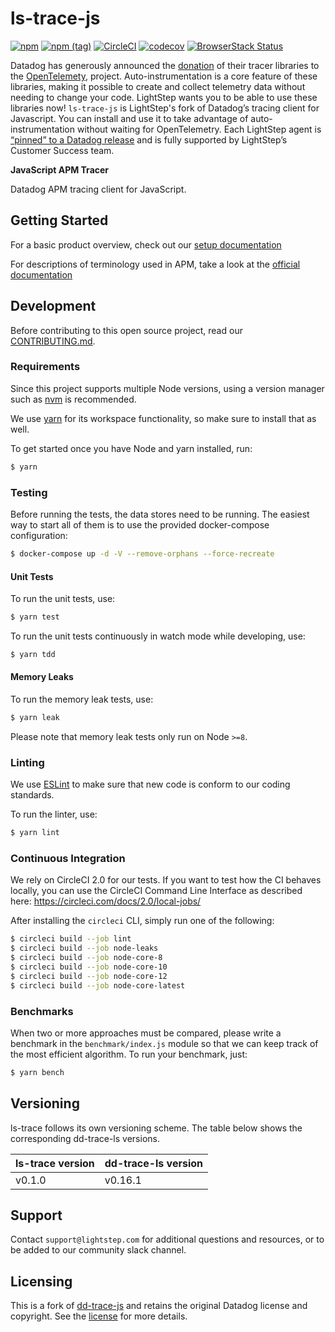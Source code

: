 # ls-trace-js

[![npm](https://img.shields.io/npm/v/ls-trace.svg?colorB=blue)](https://www.npmjs.com/package/ls-trace)
[![npm (tag)](https://img.shields.io/npm/v/ls-trace/dev.svg)](https://www.npmjs.com/package/ls-trace/v/dev)
[![CircleCI](https://circleci.com/gh/lightstep/ls-trace-js.svg?style=shield)](https://circleci.com/gh/lightstep/ls-trace-js)
[![codecov](https://codecov.io/gh/lightstep/ls-trace-js/branch/master/graph/badge.svg)](https://codecov.io/gh/lightstep/ls-trace-js)
[![BrowserStack Status](https://automate.browserstack.com/badge.svg?badge_key=TU95QWlIQXhOcGw2YkdvVGpSYkNLK2QveGlwbmRYc3FSVFRtMUcza3hhQT0tLWErRVVDMFMvWnVIU3p5OE9ZSFJWeXc9PQ==--f63f623010664e0a1776325aefd8d119362f31d4)](https://automate.browserstack.com/public-build/TU95QWlIQXhOcGw2YkdvVGpSYkNLK2QveGlwbmRYc3FSVFRtMUcza3hhQT0tLWErRVVDMFMvWnVIU3p5OE9ZSFJWeXc9PQ==--f63f623010664e0a1776325aefd8d119362f31d4)

Datadog has generously announced the [donation](https://www.datadoghq.com/blog/opentelemetry-instrumentation) of their tracer libraries to the [OpenTelemety](https://opentelemetry.io/), project. Auto-instrumentation is a core feature of these libraries, making it possible to create and collect telemetry data without needing to change your code. LightStep wants you to be able to use these libraries now! `ls-trace-js` is LightStep's fork of Datadog’s tracing client for Javascript. You can install and use it to take advantage of auto-instrumentation without waiting for OpenTelemetry. Each LightStep agent is [“pinned” to a Datadog release](#versioning) and is fully supported by LightStep’s Customer Success team.

**JavaScript APM Tracer**

Datadog APM tracing client for JavaScript.

## Getting Started

For a basic product overview, check out our [setup documentation](https://docs.lightstep.com/docs/nodejs-auto-instrumentation)

For descriptions of terminology used in APM, take a look at the [official documentation](https://docs.lightstep.com/docs/understand-distributed-tracing)

## Development

Before contributing to this open source project, read our [CONTRIBUTING.md](https://github.com/lightstep/ls-trace-js/blob/master/CONTRIBUTING.md).

### Requirements

Since this project supports multiple Node versions, using a version
manager such as [nvm](https://github.com/creationix/nvm) is recommended.

We use [yarn](https://yarnpkg.com/) for its workspace functionality, so make sure to install that as well.

To get started once you have Node and yarn installed, run:

```sh
$ yarn
```

### Testing

Before running the tests, the data stores need to be running.
The easiest way to start all of them is to use the provided
docker-compose configuration:

```sh
$ docker-compose up -d -V --remove-orphans --force-recreate
```

#### Unit Tests

To run the unit tests, use:

```sh
$ yarn test
```

To run the unit tests continuously in watch mode while developing, use:

```sh
$ yarn tdd
```

#### Memory Leaks

To run the memory leak tests, use:

```sh
$ yarn leak
```

Please note that memory leak tests only run on Node `>=8`.

### Linting

We use [ESLint](https://eslint.org) to make sure that new code is
conform to our coding standards.

To run the linter, use:

```sh
$ yarn lint
```

### Continuous Integration

We rely on CircleCI 2.0 for our tests. If you want to test how the CI behaves
locally, you can use the CircleCI Command Line Interface as described here:
https://circleci.com/docs/2.0/local-jobs/

After installing the `circleci` CLI, simply run one of the following:

```sh
$ circleci build --job lint
$ circleci build --job node-leaks
$ circleci build --job node-core-8
$ circleci build --job node-core-10
$ circleci build --job node-core-12
$ circleci build --job node-core-latest
```

### Benchmarks

When two or more approaches must be compared, please write a benchmark
in the `benchmark/index.js` module so that we can keep track of the
most efficient algorithm. To run your benchmark, just:

```sh
$ yarn bench

```
## Versioning

ls-trace follows its own versioning scheme. The table below shows the corresponding dd-trace-ls versions.

| ls-trace version | dd-trace-ls version |
|------------------|---------------------|
| v0.1.0           | v0.16.1             |

## Support

Contact `support@lightstep.com` for additional questions and resources, or to be added to our community slack channel.

## Licensing

This is a fork of [dd-trace-js][dd-trace-js repo] and retains the original Datadog license and copyright. See the [license][license file] for more details.

[dd-trace-js repo]: https://github.com/DataDog/dd-trace-js
[license file]: https://github.com/lightstep/ls-trace-js/blob/master/LICENSE
